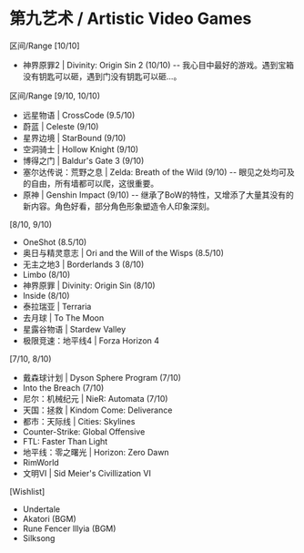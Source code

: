 第九艺术 / Artistic Video Games
===

区间/Range [10/10]

* 神界原罪2 | Divinity: Origin Sin 2 (10/10) -- 我心目中最好的游戏。遇到宝箱没有钥匙可以砸，遇到门没有钥匙可以砸...。

区间/Range [9/10, 10/10)

* 远星物语 | CrossCode (9.5/10)
* 蔚蓝 | Celeste (9/10)
* 星界边境 | StarBound (9/10)
* 空洞骑士 | Hollow Knight (9/10)
* 博得之门 | Baldur's Gate 3 (9/10)
* 塞尔达传说：荒野之息 | Zelda: Breath of the Wild (9/10) -- 眼见之处均可及的自由，所有墙都可以爬，这很重要。
* 原神 | Genshin Impact (9/10) -- 继承了BoW的特性，又增添了大量其没有的新内容。角色好看，部分角色形象塑造令人印象深刻。

[8/10, 9/10)

* OneShot (8.5/10)
* 奥日与精灵意志 | Ori and the Will of the Wisps (8.5/10)
* 无主之地3 | Borderlands 3 (8/10)
* Limbo (8/10)
* 神界原罪 | Divinity: Origin Sin (8/10)
* Inside (8/10)
* 泰拉瑞亚 | Terraria
* 去月球 | To The Moon
* 星露谷物语 | Stardew Valley
* 极限竞速：地平线4 | Forza Horizon 4

[7/10, 8/10)

* 戴森球计划 | Dyson Sphere Program (7/10)
* Into the Breach (7/10)
* 尼尔：机械纪元 | NieR: Automata (7/10)
* 天国：拯救 | Kindom Come: Deliverance
* 都市：天际线 | Cities: Skylines
* Counter-Strike: Global Offensive
* FTL: Faster Than Light
* 地平线：零之曙光 | Horizon: Zero Dawn
* RimWorld
* 文明VI | Sid Meier's Civillization VI

[Wishlist]

* Undertale
* Akatori (BGM)
* Rune Fencer Illyia (BGM)
* Silksong
